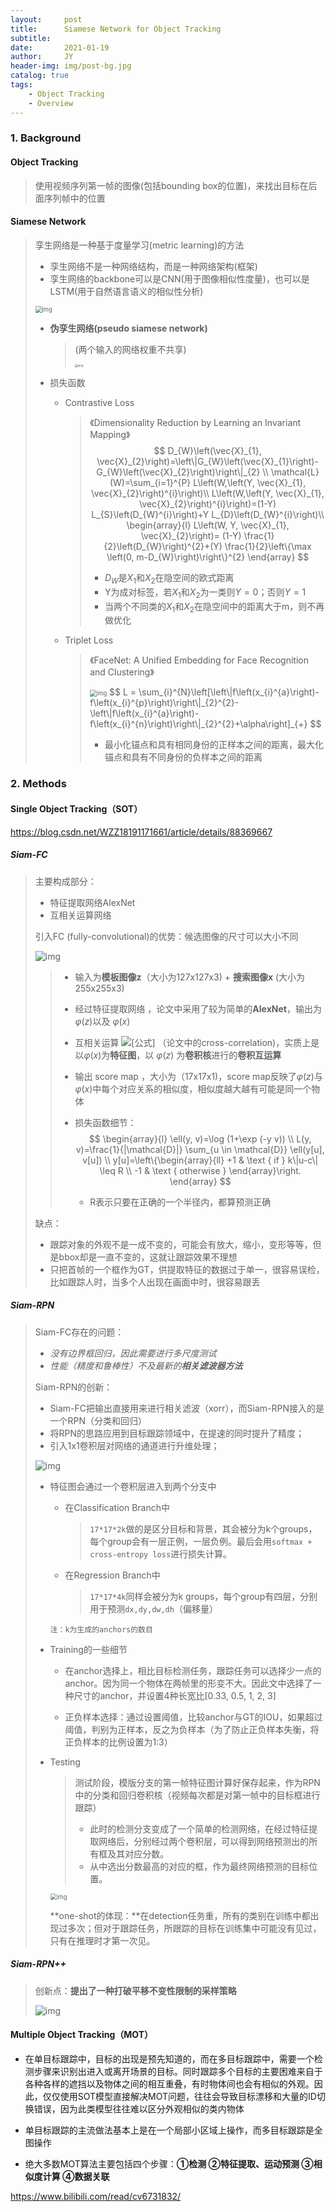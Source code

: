 ```yaml
---
layout:     post
title:      Siamese Network for Object Tracking
subtitle:   
date:       2021-01-19
author:     JY
header-img: img/post-bg.jpg
catalog: true
tags:
    - Object Tracking
    - Overview
---
```


### 1. Background

#### Object Tracking

> 使用视频序列第一帧的图像(包括bounding box的位置)，来找出目标在后面序列帧中的位置

#### Siamese Network

> 孪生网络是一种基于度量学习(metric learning)的方法
>
> - 孪生网络不是一种网络结构，而是一种网络架构(框架)
> - 孪生网络的backbone可以是CNN(用于图像相似性度量)，也可以是LSTM(用于自然语言语义的相似性分析)
>
> <img src="https://github.com/ZJU-CVs/zju-cvs.github.io/raw/master/img/object-tracking/siamese-network.jpg" alt="img" style="zoom:67%;" />
>
> - **伪孪生网络(pseudo siamese network)**
>
>   > (两个输入的网络权重不共享)
>   >
>   > <img src="https://github.com/ZJU-CVs/zju-cvs.github.io/raw/master/img/object-tracking/1.png" alt="img" style="zoom:33%;" />
>
> 
>
> - 损失函数
>
>   - Contrastive Loss
>
>     > 《Dimensionality Reduction by Learning an Invariant Mapping》
>     > $$
>     > D_{W}\left(\vec{X}_{1}, \vec{X}_{2}\right)=\left\|G_{W}\left(\vec{X}_{1}\right)-G_{W}\left(\vec{X}_{2}\right)\right\|_{2} \\
>     > \mathcal{L}(W)=\sum_{i=1}^{P} L\left(W,\left(Y, \vec{X}_{1}, \vec{X}_{2}\right)^{i}\right)\\
>     > L\left(W,\left(Y, \vec{X}_{1}, \vec{X}_{2}\right)^{i}\right)=(1-Y) L_{S}\left(D_{W}^{i}\right)+Y L_{D}\left(D_{W}^{i}\right)\\
>     > \begin{array}{l}
>     > L\left(W, Y, \vec{X}_{1}, \vec{X}_{2}\right)= (1-Y) \frac{1}{2}\left(D_{W}\right)^{2}+(Y) \frac{1}{2}\left\{\max \left(0, m-D_{W}\right)\right\}^{2}
>     > \end{array}
>     > $$
>     >
>     > - $D_W$是$X_1$和$X_2$在隐空间的欧式距离
>     > - Y为成对标签，若$X_1$和$X_2$为一类则$Y=0$；否则$Y=1$
>     > - 当两个不同类的$X_1$和$X_2$在隐空间中的距离大于m，则不再做优化
>
>   - Triplet Loss
>
>     > 《FaceNet: A Unified Embedding for Face Recognition and Clustering》
>     >
>     > <img src="https://github.com/ZJU-CVs/zju-cvs.github.io/raw/master/img/object-tracking/2.png" alt="img" style="zoom:67%;" />
>     > $$
>     > L = \sum_{i}^{N}\left[\left\|f\left(x_{i}^{a}\right)-f\left(x_{i}^{p}\right)\right\|_{2}^{2}-\left\|f\left(x_{i}^{a}\right)-f\left(x_{i}^{n}\right)\right\|_{2}^{2}+\alpha\right]_{+}
>     > $$
>     >
>     > - 最小化锚点和具有相同身份的正样本之间的距离，最大化锚点和具有不同身份的负样本之间的距离



### 2. Methods

#### Single Object Tracking（SOT）

https://blog.csdn.net/WZZ18191171661/article/details/88369667

##### Siam-FC

> 主要构成部分：
>
> - 特征提取网络AlexNet
> - 互相关运算网络
>
> 
>
> 引入FC (fully-convolutional)的优势：候选图像的尺寸可以大小不同
>
> 
>
> ![img](https://github.com/ZJU-CVs/zju-cvs.github.io/raw/master/img/object-tracking/siam-FC.png)
>
> > - 输入为**模板图像z**（大小为127x127x3) + **搜索图像x** (大小为255x255x3)
> > - 经过特征提取网络 ，论文中采用了较为简单的**AlexNet**，输出为 $\varphi(z)$以及 $\varphi(x)$
> > - 互相关运算 ![[公式]](https://www.zhihu.com/equation?tex=%2A) （论文中的cross-correlation)，实质上是以$\varphi(x)$为**特征图**，以 $\varphi(z)$ 为**卷积核**进行的**卷积互运算**
> >   
> > - 输出 score map ，大小为（17x17x1)，score map反映了$\varphi(z)$与$\varphi(x)$中每个对应关系的相似度，相似度越大越有可能是同一个物体
> >   
> > - 损失函数细节：
> >   $$
> >   \begin{array}{l}
> >   \ell(y, v)=\log (1+\exp (-y v)) \\
> >   L(y, v)=\frac{1}{|\mathcal{D}|} \sum_{u \in \mathcal{D}} \ell(y[u], v[u]) \\
> >   y[u]=\left\{\begin{array}{ll}
> >   +1 & \text { if } k\|u-c\| \leq R \\
> >   -1 & \text { otherwise }
> >   \end{array}\right.
> >   \end{array}
> >   $$
> >
> >   - R表示只要在正确的一个半径内，都算预测正确
>
> 缺点：
>
> - 跟踪对象的外观不是一成不变的，可能会有放大，缩小，变形等等，但是bbox却是一直不变的，这就让跟踪效果不理想
> - 只把首帧的一个框作为GT，供提取特征的数据过于单一，很容易误检，比如跟踪人时，当多个人出现在画面中时，很容易跟丢



##### Siam-RPN

> Siam-FC存在的问题：
>
> - *没有边界框回归，因此需要进行多尺度测试*
> - *性能（精度和鲁棒性）不及最新的**相关滤波器方法***
>
> Siam-RPN的创新：
>
> - Siam-FC把输出直接用来进行相关滤波（xorr），而Siam-RPN接入的是一个RPN（分类和回归）
> - 将RPN的思路应用到目标跟踪领域中，在提速的同时提升了精度；
> - 引入1x1卷积层对网络的通道进行升维处理；
>
> ![img](https://github.com/ZJU-CVs/zju-cvs.github.io/raw/master/img/object-tracking/siam-RPN.png)
>
> - 特征图会通过一个卷积层进入到两个分支中
>
>   - 在Classification Branch中
>
>     > `17*17*2k`做的是区分目标和背景，其会被分为k个groups，每个group会有一层正例，一层负例。最后会用`softmax + cross-entropy loss`进行损失计算。
>
>   - 在Regression Branch中
>
>     > `17*17*4k`同样会被分为k groups，每个group有四层，分别用于预测`dx,dy,dw,dh`（偏移量）			
>   
>    `注：k为生成的anchors的数目`
>
> - Training的一些细节
>
>   - 在anchor选择上，相比目标检测任务，跟踪任务可以选择少一点的anchor。因为同一个物体在两帧里的形变不大。因此文中选择了一种尺寸的anchor，并设置4种长宽比[0.33, 0.5, 1, 2, 3]
>
>   - 正负样本选择：通过设置阈值，比较anchor与GT的IOU，如果超过阈值，判别为正样本，反之为负样本（为了防止正负样本失衡，将正负样本的比例设置为1:3）
>
> - Testing
>
>   > 测试阶段，模版分支的第一帧特征图计算好保存起来，作为RPN中的分类和回归卷积核（视频每次都是对第一帧中的目标框进行跟踪）
>   >
>   > - 此时的检测分支变成了一个简单的检测网络，在经过特征提取网络后，分别经过两个卷积层，可以得到网络预测出的所有框及其对应分数。
>   > - 从中选出分数最高的对应的框，作为最终网络预测的目标位置。
>
>   <img src="https://github.com/ZJU-CVs/zju-cvs.github.io/raw/master/img/object-tracking/3.png" alt="img" style="zoom:67%;" />
>
>   **one-shot的体现：**在detection任务重，所有的类别在训练中都出现过多次；但对于跟踪任务，所跟踪的目标在训练集中可能没有见过，只有在推理时才第一次见。



##### Siam-RPN++

> 创新点：**提出了一种打破平移不变性限制的采样策略**
>
> ![img](https://github.com/ZJU-CVs/zju-cvs.github.io/raw/master/img/object-tracking/siam-RPN-pp.png)



#### Multiple Object Tracking（MOT）

- 在单目标跟踪中，目标的出现是预先知道的，而在多目标跟踪中，需要一个检测步骤来识别出进入或离开场景的目标。同时跟踪多个目标的主要困难来自于各种各样的遮挡以及物体之间的相互重叠，有时物体间也会有相似的外观。因此，仅仅使用SOT模型直接解决MOT问题，往往会导致目标漂移和大量的ID切换错误，因为此类模型往往难以区分外观相似的类内物体
- 单目标跟踪的主流做法基本上是在一个局部小区域上操作，而多目标跟踪是全图操作

- 绝大多数MOT算法主要包括四个步骤：**①检测 ②特征提取、运动预测 ③相似度计算 ④数据关联**



https://www.bilibili.com/read/cv6731832/